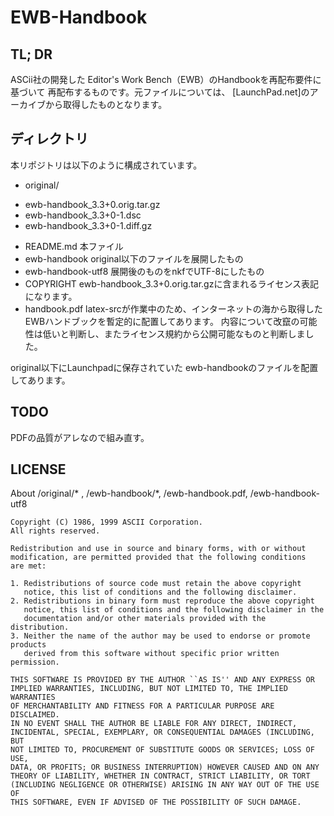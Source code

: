 # EWB-Handbook

## TL; DR

ASCii社の開発した
Editor's Work Bench（EWB）のHandbookを再配布要件に基づいて
再配布するものです。元ファイルについては、
[LaunchPad.net]のアーカイブから取得したものとなります。

## ディレクトリ

本リポジトリは以下のように構成されています。

* original/
 - ewb-handbook_3.3+0.orig.tar.gz
 - ewb-handbook_3.3+0-1.dsc
 - ewb-handbook_3.3+0-1.diff.gz
* README.md 本ファイル
* ewb-handbook original以下のファイルを展開したもの
* ewb-handbook-utf8 展開後のものをnkfでUTF-8にしたもの
* COPYRIGHT ewb-handbook_3.3+0.orig.tar.gzに含まれるライセンス表記になります。
* handbook.pdf latex-srcが作業中のため、インターネットの海から取得したEWBハンドブックを暫定的に配置してあります。
  内容について改竄の可能性は低いと判断し、またライセンス規約から公開可能なものと判断しました。
 
original以下にLaunchpadに保存されていた
ewb-handbookのファイルを配置してあります。

## TODO

PDFの品質がアレなので組み直す。

## LICENSE

About /original/* , /ewb-handbook/*, /ewb-handbook.pdf, /ewb-handbook-utf8

```
Copyright (C) 1986, 1999 ASCII Corporation.
All rights reserved.

Redistribution and use in source and binary forms, with or without
modification, are permitted provided that the following conditions
are met:

1. Redistributions of source code must retain the above copyright
   notice, this list of conditions and the following disclaimer.
2. Redistributions in binary form must reproduce the above copyright
   notice, this list of conditions and the following disclaimer in the
   documentation and/or other materials provided with the distribution.
3. Neither the name of the author may be used to endorse or promote products
   derived from this software without specific prior written permission.

THIS SOFTWARE IS PROVIDED BY THE AUTHOR ``AS IS'' AND ANY EXPRESS OR
IMPLIED WARRANTIES, INCLUDING, BUT NOT LIMITED TO, THE IMPLIED WARRANTIES
OF MERCHANTABILITY AND FITNESS FOR A PARTICULAR PURPOSE ARE DISCLAIMED.
IN NO EVENT SHALL THE AUTHOR BE LIABLE FOR ANY DIRECT, INDIRECT,
INCIDENTAL, SPECIAL, EXEMPLARY, OR CONSEQUENTIAL DAMAGES (INCLUDING, BUT
NOT LIMITED TO, PROCUREMENT OF SUBSTITUTE GOODS OR SERVICES; LOSS OF USE,
DATA, OR PROFITS; OR BUSINESS INTERRUPTION) HOWEVER CAUSED AND ON ANY
THEORY OF LIABILITY, WHETHER IN CONTRACT, STRICT LIABILITY, OR TORT
(INCLUDING NEGLIGENCE OR OTHERWISE) ARISING IN ANY WAY OUT OF THE USE OF
THIS SOFTWARE, EVEN IF ADVISED OF THE POSSIBILITY OF SUCH DAMAGE.

```

